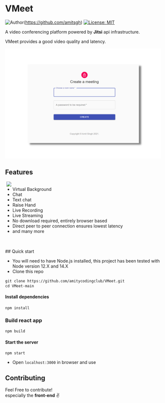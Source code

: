 # VMeet

![Author](https://img.shields.io/badge/Author-amitsgh-brightgreen.svg?style=flat)(https://github.com/amitsgh)
[![License: MIT](https://img.shields.io/badge/License-MIT-yellow.svg?style=flat)](https://opensource.org/licenses/MIT)

A video conferencing platform powered by **Jitsi** api infrastructure.

VMeet provides a good video quality and latency.


![screenshot](public/images/login.png "Video Calling")


## Features

<img align="right" width="500" height="auto" src="public/images/video.gif">


- Virtual Background
- Chat
- Text chat
- Raise Hand
- Live Recording 
- Live Streaming
- No download required, entirely browser based
- Direct peer to peer connection ensures lowest latency
- and many more

<br>
<br>
## Quick start

- You will need to have Node.js installed, this project has been tested with Node version 12.X and 14.X
- Clone this repo

```
git clone https://github.com/amitycodingclub/VMeet.git
cd VMeet-main
```

#### Install dependencies

```
npm install
```

### Build react app

```
npm build
```

#### Start the server

```
npm start
```

- Open `localhost:3000` in browser and use

## Contributing

Feel Free to contribute! <br>
especially the **front-end** ✌
